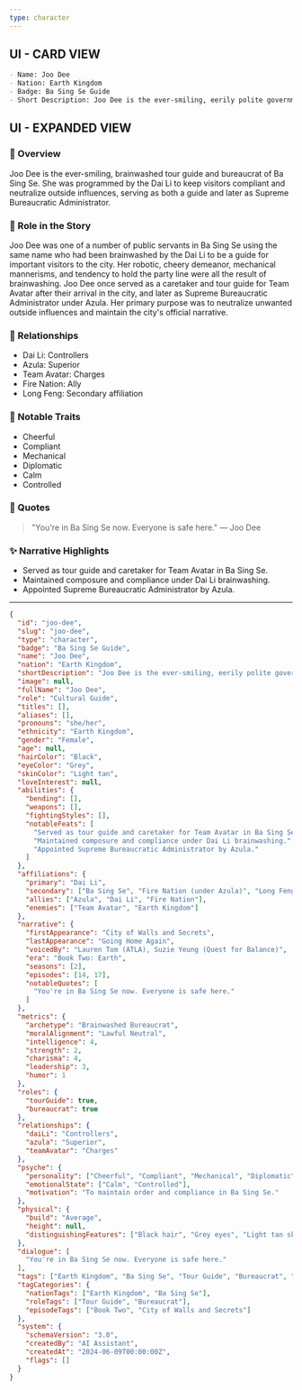 ```yaml
---
type: character
---
```


## UI - CARD VIEW

```md
- Name: Joo Dee
- Nation: Earth Kingdom
- Badge: Ba Sing Se Guide
- Short Description: Joo Dee is the ever-smiling, eerily polite government-appointed guide for visitors to Ba Sing Se.
```

## UI - EXPANDED VIEW

### 📖 Overview

Joo Dee is the ever-smiling, brainwashed tour guide and bureaucrat of Ba Sing Se. She was programmed by the Dai Li to keep visitors compliant and neutralize outside influences, serving as both a guide and later as Supreme Bureaucratic Administrator.

### 🧩 Role in the Story

Joo Dee was one of a number of public servants in Ba Sing Se using the same name who had been brainwashed by the Dai Li to be a guide for important visitors to the city. Her robotic, cheery demeanor, mechanical mannerisms, and tendency to hold the party line were all the result of brainwashing. Joo Dee once served as a caretaker and tour guide for Team Avatar after their arrival in the city, and later as Supreme Bureaucratic Administrator under Azula. Her primary purpose was to neutralize unwanted outside influences and maintain the city's official narrative.

### 🤝 Relationships

- Dai Li: Controllers
- Azula: Superior
- Team Avatar: Charges
- Fire Nation: Ally
- Long Feng: Secondary affiliation

### 🌟 Notable Traits

- Cheerful
- Compliant
- Mechanical
- Diplomatic
- Calm
- Controlled

### 💬 Quotes

> "You're in Ba Sing Se now. Everyone is safe here."
> — Joo Dee

### ✨ Narrative Highlights

- Served as tour guide and caretaker for Team Avatar in Ba Sing Se.
- Maintained composure and compliance under Dai Li brainwashing.
- Appointed Supreme Bureaucratic Administrator by Azula.

---
```json
{
  "id": "joo-dee",
  "slug": "joo-dee",
  "type": "character",
  "badge": "Ba Sing Se Guide",
  "name": "Joo Dee",
  "nation": "Earth Kingdom",
  "shortDescription": "Joo Dee is the ever-smiling, eerily polite government-appointed guide for visitors to Ba Sing Se.",
  "image": null,
  "fullName": "Joo Dee",
  "role": "Cultural Guide",
  "titles": [],
  "aliases": [],
  "pronouns": "she/her",
  "ethnicity": "Earth Kingdom",
  "gender": "Female",
  "age": null,
  "hairColor": "Black",
  "eyeColor": "Grey",
  "skinColor": "Light tan",
  "loveInterest": null,
  "abilities": {
    "bending": [],
    "weapons": [],
    "fightingStyles": [],
    "notableFeats": [
      "Served as tour guide and caretaker for Team Avatar in Ba Sing Se.",
      "Maintained composure and compliance under Dai Li brainwashing.",
      "Appointed Supreme Bureaucratic Administrator by Azula."
    ]
  },
  "affiliations": {
    "primary": "Dai Li",
    "secondary": ["Ba Sing Se", "Fire Nation (under Azula)", "Long Feng"],
    "allies": ["Azula", "Dai Li", "Fire Nation"],
    "enemies": ["Team Avatar", "Earth Kingdom"]
  },
  "narrative": {
    "firstAppearance": "City of Walls and Secrets",
    "lastAppearance": "Going Home Again",
    "voicedBy": "Lauren Tom (ATLA), Suzie Yeung (Quest for Balance)",
    "era": "Book Two: Earth",
    "seasons": [2],
    "episodes": [14, 17],
    "notableQuotes": [
      "You're in Ba Sing Se now. Everyone is safe here."
    ]
  },
  "metrics": {
    "archetype": "Brainwashed Bureaucrat",
    "moralAlignment": "Lawful Neutral",
    "intelligence": 4,
    "strength": 2,
    "charisma": 4,
    "leadership": 3,
    "humor": 1
  },
  "roles": {
    "tourGuide": true,
    "bureaucrat": true
  },
  "relationships": {
    "daiLi": "Controllers",
    "azula": "Superior",
    "teamAvatar": "Charges"
  },
  "psyche": {
    "personality": ["Cheerful", "Compliant", "Mechanical", "Diplomatic"],
    "emotionalState": ["Calm", "Controlled"],
    "motivation": "To maintain order and compliance in Ba Sing Se."
  },
  "physical": {
    "build": "Average",
    "height": null,
    "distinguishingFeatures": ["Black hair", "Grey eyes", "Light tan skin"]
  },
  "dialogue": [
    "You're in Ba Sing Se now. Everyone is safe here."
  ],
  "tags": ["Earth Kingdom", "Ba Sing Se", "Tour Guide", "Bureaucrat", "Book Two", "City of Walls and Secrets"],
  "tagCategories": {
    "nationTags": ["Earth Kingdom", "Ba Sing Se"],
    "roleTags": ["Tour Guide", "Bureaucrat"],
    "episodeTags": ["Book Two", "City of Walls and Secrets"]
  },
  "system": {
    "schemaVersion": "3.0",
    "createdBy": "AI Assistant",
    "createdAt": "2024-06-09T00:00:00Z",
    "flags": []
  }
}
